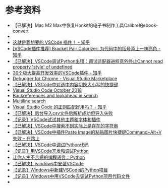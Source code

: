 # 参考资料

* 【已解决】Mac M2 Max中恢复Honkit的电子书制作工具Calibre的ebook-convert
* 
* [这就是我想要的 VSCode 插件！ - 知乎](https://zhuanlan.zhihu.com/p/36020180)
* [\[VSCode插件推荐\] Bracket Pair Colorizer: 为代码中的括号添上一抹亮色 - 知乎](https://zhuanlan.zhihu.com/p/54052970)
* [【已解决】VSCode调试Python出错：调试适配器进程意外终止Cannot read property 'style' of undefined](http://www.crifan.com/vscode_python_debugger_process_stopped_exceptionally_cannot_read_property_style_of_undefined)
* [30个极大提高开发效率的VSCode插件 - 知乎](https://zhuanlan.zhihu.com/p/40417719)
* [Debugger for Chrome - Visual Studio Marketplace](https://marketplace.visualstudio.com/items?itemName=msjsdiag.debugger-for-chrome)
* [【已解决】VSCode中对选中内容切换大小写的快捷键](http://www.crifan.com/vscode_selection_uppercase_lowcase_convert_shortcut_key)
* [Visual Studio Code October 2018](https://code.visualstudio.com/updates/v1_29)
* [Backreferences and lookahead in search](https://code.visualstudio.com/updates/v1_29#_backreferences-and-lookahead-in-search)
* [Multiline search](https://code.visualstudio.com/updates/v1_29#_multiline-search)
* [Visual Studio Code 的正则匹配好用吗？ - 知乎](https://www.zhihu.com/question/31965411/answer/337406447)
* [【已解决】后台导入csv文件后解析成功但导入失败](http://www.crifan.com/admin_import_csv_parse_ok_but_import_failed)
* [【记录】VSCode试试其他主题和字体和插件](https://www.crifan.com/vscode_trial_other_theme_font_plugin/)
* [【已解决】VSCode中搜索不到实际上是存在的字符串](http://www.crifan.com/vscode_search_not_found_actually_existed_string)
* [【已解决】VSCode中插件Paste Image的粘贴图片快捷键Command+Alt+V失效 – 在路上](https://www.crifan.com/vscode_plugin_paste_image_shortcut_command_alt_v_not_work/)
* [【已解决】VSCode中调试Python代码](http://www.crifan.com/mac_vscode_debug_python_code_file)
* [【记录】用VSCode开发和调试Python](http://www.crifan.com/use_vscode_develop_debug_python)
* [让你人生不苦短的编程语言：Python](https://book.crifan.com/books/make_life_better_python/website/)
* [【已解决】windows中安装VSCode](http://www.crifan.com/windows_install_vscode_editor)
* [【记录】Windows中新建VSCode的Python项目](http://www.crifan.com/windows_vscode_create_new_python_project)
* [【记录】Windows中用VSCode去调试Python项目代码文件](http://www.crifan.com/windows_vscode_debug_python_project_file)
* 